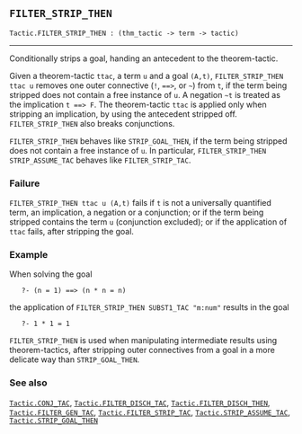## `FILTER_STRIP_THEN`

``` hol4
Tactic.FILTER_STRIP_THEN : (thm_tactic -> term -> tactic)
```

------------------------------------------------------------------------

Conditionally strips a goal, handing an antecedent to the
theorem-tactic.

Given a theorem-tactic `ttac`, a term `u` and a goal `(A,t)`,
`FILTER_STRIP_THEN ttac u` removes one outer connective (`!`, `==>`, or
`~`) from `t`, if the term being stripped does not contain a free
instance of `u`. A negation `~t` is treated as the implication
`t ==> F`. The theorem-tactic `ttac` is applied only when stripping an
implication, by using the antecedent stripped off. `FILTER_STRIP_THEN`
also breaks conjunctions.

`FILTER_STRIP_THEN` behaves like `STRIP_GOAL_THEN`, if the term being
stripped does not contain a free instance of `u`. In particular,
`FILTER_STRIP_THEN STRIP_ASSUME_TAC` behaves like `FILTER_STRIP_TAC`.

### Failure

`FILTER_STRIP_THEN ttac u (A,t)` fails if `t` is not a universally
quantified term, an implication, a negation or a conjunction; or if the
term being stripped contains the term `u` (conjunction excluded); or if
the application of `ttac` fails, after stripping the goal.

### Example

When solving the goal

``` hol4
   ?- (n = 1) ==> (n * n = n)
```

the application of `FILTER_STRIP_THEN SUBST1_TAC "m:num"` results in the
goal

``` hol4
   ?- 1 * 1 = 1
```

`FILTER_STRIP_THEN` is used when manipulating intermediate results using
theorem-tactics, after stripping outer connectives from a goal in a more
delicate way than `STRIP_GOAL_THEN`.

### See also

[`Tactic.CONJ_TAC`](#Tactic.CONJ_TAC),
[`Tactic.FILTER_DISCH_TAC`](#Tactic.FILTER_DISCH_TAC),
[`Tactic.FILTER_DISCH_THEN`](#Tactic.FILTER_DISCH_THEN),
[`Tactic.FILTER_GEN_TAC`](#Tactic.FILTER_GEN_TAC),
[`Tactic.FILTER_STRIP_TAC`](#Tactic.FILTER_STRIP_TAC),
[`Tactic.STRIP_ASSUME_TAC`](#Tactic.STRIP_ASSUME_TAC),
[`Tactic.STRIP_GOAL_THEN`](#Tactic.STRIP_GOAL_THEN)

